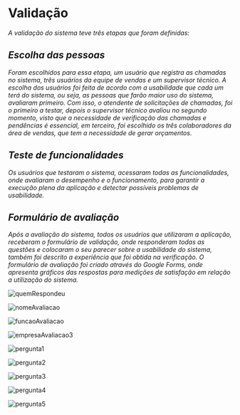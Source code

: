 # Validação

_A validação do sistema teve três etapas que foram  definidas:_

##
## _Escolha das pessoas_

_Foram escolhidos para essa etapa, um usuário que registra as chamadas no sistema, três usuários da equipe de vendas e um supervisor técnico.
A escolha dos usuários foi feita de acordo com a usabilidade que cada um terá do sistema, ou seja, as pessoas que farão maior uso do sistema, avaliaram primeiro. Com isso, o atendente de solicitações de chamadas, foi o primeiro a testar, depois o supervisor técnico avaliou no segundo momento, visto que a necessidade de verificação das chamadas e pendências é essencial, em terceiro, foi escolhido os três colaboradores da área de vendas, que tem a necessidade de gerar orçamentos._

##
## _Teste de funcionalidades_

_Os usuários que testaram o sistema, acessaram todas as funcionalidades, onde avaliaram o desempenho e o funcionamento, para garantir a execução plena da aplicação e detectar possíveis problemas de usabilidade._

##
## _Formulário de avaliação_

_Após a avaliação do sistema, todos os usuários que utilizaram a aplicação, receberam o formulário de validação, onde responderam todas as questões e colocaram o seu parecer sobre a usabilidade do sistema, também foi descrito a experiência que foi obtida na verificação.
O formulário de avaliação foi criado através do Google Forms, onde apresenta gráficos das respostas para medições de satisfação em relação a utilização do sistema._


![quemRespondeu](https://user-images.githubusercontent.com/11911334/60373405-68b11e80-99d6-11e9-9b84-a58b84ecaf00.png)

![nomeAvaliacao](https://user-images.githubusercontent.com/11911334/60373243-e0327e00-99d5-11e9-970f-5233ea6098a8.png)

![funcaoAvaliacao](https://user-images.githubusercontent.com/11911334/60373221-d3158f00-99d5-11e9-9885-33c3fe9a551b.png)

![empresaAvaliacao3](https://user-images.githubusercontent.com/11911334/60373832-0ce79500-99d8-11e9-94de-3346be2a58f2.png)

![pergunta1](https://user-images.githubusercontent.com/11911334/60373255-eb85a980-99d5-11e9-92ba-a7e6f8ad03d1.png)

![pergunta2](https://user-images.githubusercontent.com/11911334/60373267-f9d3c580-99d5-11e9-83fa-9c862099160b.png)

![pergunta3](https://user-images.githubusercontent.com/11911334/60373286-05bf8780-99d6-11e9-8829-48fac51c3cc8.png)

![pergunta4](https://user-images.githubusercontent.com/11911334/60373306-11ab4980-99d6-11e9-9f96-20fd2bcd17a9.png)

![pergunta5](https://user-images.githubusercontent.com/11911334/60373318-1ec83880-99d6-11e9-8a70-c58333621a2b.png)

